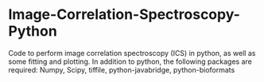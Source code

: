 # Image-Correlation-Spectroscopy-Python
 Code to perform image correlation spectroscopy (ICS) in python, as well as some fitting and plotting.
 In addition to python, the following packages are required:
 Numpy, Scipy, tiffile, python-javabridge, python-bioformats
